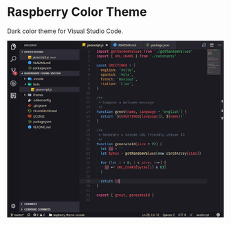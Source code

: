 # Raspberry Color Theme

Dark color theme for Visual Studio Code.

![](https://raw.githubusercontent.com/alex-shnayder/raspberry-theme-vscode/master/screenshot.png)
